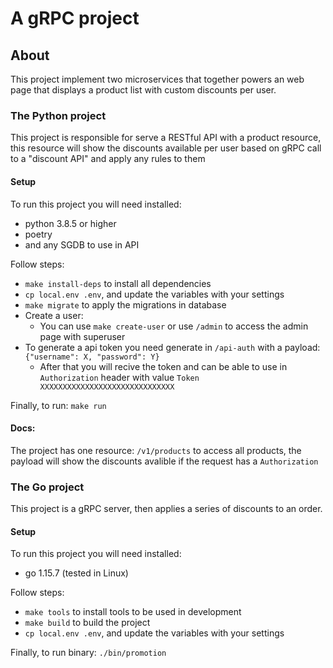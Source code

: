 # A gRPC project

## About
This project implement two microservices that together powers an web page that displays a product list with custom discounts per user.

### The Python project
This project is responsible for serve a RESTful API with a product resource, this resource will show the discounts available per user based on gRPC call to a "discount API" and apply any rules to them

#### Setup
To run this project you will need installed:
- python 3.8.5 or higher
- poetry
- and any SGDB to use in API

Follow steps:
- `make install-deps` to install all dependencies
- `cp local.env .env`, and update the variables with your settings
- `make migrate` to apply the migrations in database
- Create a user:
  - You can use `make create-user` or use `/admin` to access the admin page with superuser
- To generate a api token you need generate in `/api-auth` with a payload: `{"username": X, "password": Y}`
  - After that you will recive the token and can be able to use in `Authorization` header with value `Token XXXXXXXXXXXXXXXXXXXXXXXXXXXXXX`

Finally, to run: `make run`

#### Docs:
The project has one resource: `/v1/products` to access all products, the payload will show the discounts avalible if the request has a `Authorization`


### The Go project
This project is a gRPC server, then applies a series of discounts to an order.

#### Setup
To run this project you will need installed:
- go 1.15.7 (tested in Linux)

Follow steps:
- `make tools` to install tools to be used in development
- `make build` to build the project
- `cp local.env .env`, and update the variables with your settings

Finally, to run binary: `./bin/promotion`
